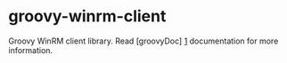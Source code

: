 groovy-winrm-client
=======================

Groovy WinRM client library. Read [groovyDoc] [1] documentation for more information.

 [1]: http://aestasit.github.io/groovy-winrm-client/docs/groovydoc/index.html        "groovydoc"


